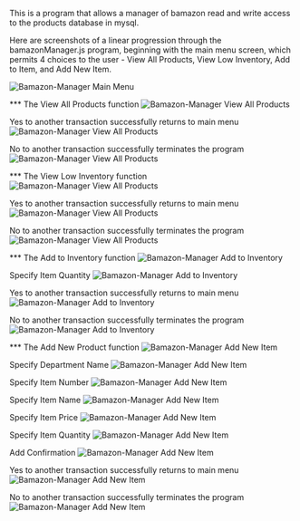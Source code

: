 This is a program that allows a manager of bamazon read and write access to the products database in mysql.

Here are screenshots of a linear progression through the bamazonManager.js program, beginning with the main menu screen, 
which permits 4 choices to the user - View All Products, View Low Inventory, Add to Item, and Add New Item.

![Bamazon-Manager Main Menu](https://github.com/Eric1543/Bamazon-Manager/blob/master/Program%20Screenshots/1%20MainMenu.jpg)

*** The View All Products function
![Bamazon-Manager View All Products](https://github.com/Eric1543/Bamazon-Manager/blob/master/Program%20Screenshots/2%20View%20Products.jpg)

Yes to another transaction successfully returns to main menu
![Bamazon-Manager View All Products](https://github.com/Eric1543/Bamazon-Manager/blob/master/Program%20Screenshots/3%20View%20Products%20-%20Another%20Transaction%20-%20Y.jpg)

No to another transaction successfully terminates the program
![Bamazon-Manager View All Products](https://github.com/Eric1543/Bamazon-Manager/blob/master/Program%20Screenshots/4%20View%20Products%20-%20Another%20Transaction%20-%20N.jpg)

*** The View Low Inventory function
![Bamazon-Manager View All Products](https://github.com/Eric1543/Bamazon-Manager/blob/master/Program%20Screenshots/5%20View%20Low%20Inventory.jpg)

Yes to another transaction successfully returns to main menu
![Bamazon-Manager View All Products](https://github.com/Eric1543/Bamazon-Manager/blob/master/Program%20Screenshots/6%20View%20Low%20Inventory%20-%20Another%20Transaction%20-%20Y.jpg)

No to another transaction successfully terminates the program
![Bamazon-Manager View All Products](https://github.com/Eric1543/Bamazon-Manager/blob/master/Program%20Screenshots/7%20View%20Low%20Inventory%20-%20Another%20Transaction%20-%20N.jpg)

*** The Add to Inventory function
![Bamazon-Manager Add to Inventory](https://github.com/Eric1543/Bamazon-Manager/blob/master/Program%20Screenshots/8%20Add%20to%20Inventory%20-%20Item%20Number.jpg)

Specify Item Quantity
![Bamazon-Manager Add to Inventory](https://github.com/Eric1543/Bamazon-Manager/blob/master/Program%20Screenshots/9%20Add%20to%20Inventory%20-%20Item%20quantity.jpg)

Yes to another transaction successfully returns to main menu
![Bamazon-Manager Add to Inventory](https://github.com/Eric1543/Bamazon-Manager/blob/master/Program%20Screenshots/10%20Add%20to%20Inventory%20-%20Item%20quantity%20-%20Another%20Transaction%20-%20Y.jpg)

No to another transaction successfully terminates the program
![Bamazon-Manager Add to Inventory](https://github.com/Eric1543/Bamazon-Manager/blob/master/Program%20Screenshots/11%20Add%20to%20Inventory%20-%20Item%20quantity%20-%20Another%20Transaction%20-%20N.jpg)

*** The Add New Product function
![Bamazon-Manager Add New Item](https://github.com/Eric1543/Bamazon-Manager/blob/master/Program%20Screenshots/8%20Add%20to%20Inventory%20-%20Item%20Number.jpg)

Specify Department Name
![Bamazon-Manager Add New Item](https://github.com/Eric1543/Bamazon-Manager/blob/master/Program%20Screenshots/12%20Add%20New%20Product%20-%20Department%20Name.jpg)

Specify Item Number
![Bamazon-Manager Add New Item](https://github.com/Eric1543/Bamazon-Manager/blob/master/Program%20Screenshots/13%20Add%20New%20Product%20-%20Item%20Number.jpg)

Specify Item Name
![Bamazon-Manager Add New Item](https://github.com/Eric1543/Bamazon-Manager/blob/master/Program%20Screenshots/14%20Add%20New%20Product%20-%20Item%20Name.jpg)

Specify Item Price
![Bamazon-Manager Add New Item](https://github.com/Eric1543/Bamazon-Manager/blob/master/Program%20Screenshots/15%20Add%20New%20Product%20-%20Item%20Price.jpg)

Specify Item Quantity
![Bamazon-Manager Add New Item](https://github.com/Eric1543/Bamazon-Manager/blob/master/Program%20Screenshots/16%20Add%20New%20Product%20-%20Item%20Quantity.jpg)

Add Confirmation
![Bamazon-Manager Add New Item](https://github.com/Eric1543/Bamazon-Manager/blob/master/Program%20Screenshots/17%20Add%20New%20Product%20-%20Successful%20Add.jpg)

Yes to another transaction successfully returns to main menu
![Bamazon-Manager Add New Item](https://github.com/Eric1543/Bamazon-Manager/blob/master/Program%20Screenshots/18%20Add%20New%20Product%20-%20Successful%20Add%20-%20Another%20Transaction%20-%20Y.jpg)

No to another transaction successfully terminates the program
![Bamazon-Manager Add New Item](https://github.com/Eric1543/Bamazon-Manager/blob/master/Program%20Screenshots/19%20Add%20New%20Product%20-%20Successful%20Add%20-%20Another%20Transaction%20-%20N.jpg)
